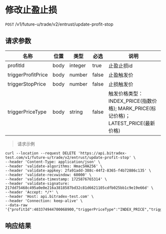 # 修改止盈止损

`POST` /v1/future-u/trade/v2/entrust/update-profit-stop

## 请求参数

| 名称                      | 位置 | 类型         | 必选  | 说明                                        |
| ------------------------- | ---- | ------------ | ----- | ------------------------------------------- |
| profitId                  | body | integer | true  | 止盈止损id                                        |
| triggerProfitPrice        | body | number  | false | 止盈触发价                                        |
| triggerStopPrice          | body | number  | false | 止损触发价                                        |
| triggerPriceType          | body | string  | false | 触发价格类型：INDEX_PRICE(指数价格); MARK_PRICE(标记价格)；LATEST_PRICE(最新价格)                                        |

> 请求示例

```shell
curl --location --request DELETE 'https://api.bitradex-test.com/v1/future-u/trade/v2/entrust/update-profit-stop' \
--header 'Content-Type: application/json' \
--header 'validate-algorithms: HmacSHA256' \
--header 'validate-appkey: 2fa91add-388c-44f2-8365-f4b72886c135' \
--header 'validate-recvwindow: 60000' \
--header 'validate-timestamp: 1725876765314' \
--header 'validate-signature: 217dd75468c495a0e0e216a3818587bd32c81d6621105cdfb025bb1c9e19e66d' \
--header 'Accept: */*' \
--header 'Host: api.bitradex-test.com' \
--header 'Connection: keep-alive' \
--data-raw '{"profitId":403374944700068900,"triggerPriceType":"INDEX_PRICE","triggerProfitPrice":56400,"triggerStopPrice":52100}'
```

## 响应结果

```json

```

